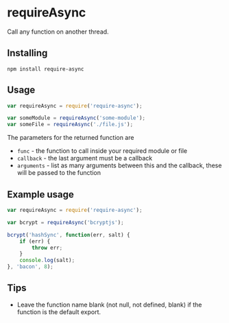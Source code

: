 # requireAsync
Call any function on another thread.

## Installing

````
npm install require-async
````

## Usage
````javascript
var requireAsync = require('require-async');

var someModule = requireAsync('some-module');
var someFile = requireAsync('./file.js');
````

The parameters for the returned function are

 - ``func`` - the function to call inside your required module or file
 - ``callback`` - the last argument must be a callback
 - ``arguments`` - list as many arguments between this and the callback, these will be passed to the function

## Example usage
````javascript
var requireAsync = require('require-async');

var bcrypt = requireAsync('bcryptjs');

bcrypt('hashSync', function(err, salt) {
    if (err) {
        throw err;
    }
    console.log(salt);
}, 'bacon', 8);
````

## Tips

 - Leave the function name blank (not null, not defined, blank) if the function is the default export.
